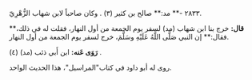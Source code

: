 ٢٨٣٣ -** مد:** صالح بن كثير (٣) . وكان صاحباً لابن شهاب الزُّهْرِيّ.

**قال:** خرج بنا ابن شهاب (مد) لسفر يوم الجمعة من أول النهار، فقلت له في ذلك،** فقال:** إن النبي صَلَّى اللَّهُ عَلَيْهِ وسَلَّمَ، خرج لسفر يوم الجمعة من أول النهار.

**رَوَى عَنه:** ابن أَبي ذئب (مد) (٤) .

روى له أبو داود في كتاب"المراسيل"، هذا الحديث الواحد.